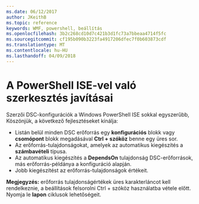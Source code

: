 ```yaml
---
ms.date: 06/12/2017
author: JKeithB
ms.topic: reference
keywords: WMF, powershell, beállítás
ms.openlocfilehash: 3b2c268cd10d7c421b3d1fc73a7bbeaa4714f5fc
ms.sourcegitcommit: cf195b090b3223fa4917206dfec7f0b603873cdf
ms.translationtype: MT
ms.contentlocale: hu-HU
ms.lasthandoff: 04/09/2018
---
```

# <a name="authoring-improvements-using-powershell-ise"></a>A PowerShell ISE-vel való szerkesztés javításai

Szerzői DSC-konfigurációk a Windows PowerShell ISE sokkal egyszerűbb, Köszönjük, a következő fejlesztéseket kínálja:

- Listán belül minden DSC erőforrás egy **konfigurációs** blokk vagy **csomópont** blokk megadásával **Ctrl + szóköz** benne egy üres sor.
- Az erőforrás-tulajdonságokat, amelyek az automatikus kiegészítés a **számbavételi** típusa.
- Az automatikus kiegészítés a **DependsOn** tulajdonság DSC-erőforrások, más erőforrás-példánya a konfiguráció alapján.
- Jobb kiegészítést az erőforrás-tulajdonságok értékeit.

**Megjegyzés:** erőforrás tulajdonságértékek üres karakterláncot kell rendelkeznie, a beállítások felsorolni Ctrl + szóköz használatba vétele előtt. Nyomja le **lapon** ciklusok lehetőségeit.